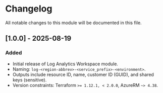 # Changelog

All notable changes to this module will be documented in this file.

## [1.0.0] - 2025-08-19
### Added
- Initial release of Log Analytics Workspace module.
- Naming: `log-<region-abbrev>-<service_prefix>-<environment>`.
- Outputs include resource ID, name, customer ID (GUID), and shared keys (sensitive).
- Version constraints: Terraform `>= 1.12.1, < 2.0.0`, AzureRM `~> 4.38`.


